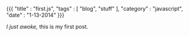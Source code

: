 {{{
    "title" : "first.js",
    "tags"  : [ "blog", "stuff" ],
    "category" : "javascript",
    "date" : "1-13-2014"
}}}

*I just awoke,* this is my first post.